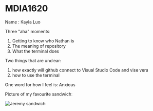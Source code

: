 # MDIA1620
Name : Kayla Luo

Three "aha" moments:
1. Getting to know who Nathan is
2. The meaning of repository
3. What the terminal does

Two things that are unclear:
1. how exactly will github connect to Visual Studio Code and vise vera
2. how to use the terminal

One word for how I feel is:
Anxious 

Picture of my favourite sandwich:
> 
![Jeremy sandwich](https://s3-media0.fl.yelpcdn.com/bphoto/uq5yQezKonZe7nZgJAUhDA/348s.jpg)

